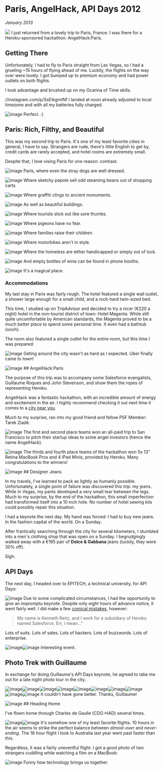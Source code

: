# Paris, AngelHack, API Days 2012
*January 2013*





![](https://images.squarespace-cdn.com/content/v1/665498111876725f7613f1e6/1719666484841-DR8IKQXGXAFG9BW5HFOE/5e66e-img.jpg)   I just returned from a lovely trip to Paris, France. I was there for a Heroku\-sponsored hackathon: AngelHack:Paris.

 ## Getting There

 Unfortunately, I had to fly to Paris straight from Las Vegas, so I had a grueling \~15 hours of flying ahead of me. Luckily, the flights on the way over were lovely. I got bumped up to premium economy and had power outlets on both flights.

 I took advantage and brushed up on my Ocarina of Time skills.

 //instagram.com/p/SsEIkgmtNf I landed at noon already adjusted to local timezone and with all my batteries fully charged.

 ![image](http://farm9.staticflickr.com/8200/8239923051_41bc89b15f_z.jpg) Perfect. :)

 ## Paris: Rich, Filthy, and Beautiful

 This was my second trip to Paris. It's one of my least favorite cities in general, I have to say. Strangers are rude, there's little English to get by, credit cards are rarely accepted, and hotel rooms are extremely small.

 Despite that, I love vising Paris for one reason: contrast.

 ![image](http://farm9.staticflickr.com/8203/8241038176_f35609da67_c.jpg) Paris, where even the stray dogs are well dressed.

 ![image](http://farm9.staticflickr.com/8070/8239968025_7446360e2c_c.jpg) Where sketchy pepole sell odd steaming beans out of shopping carts.

 ![image](http://farm9.staticflickr.com/8338/8241029090_083fae9f8f_c.jpg) Where graffiti clings to ancient monuments.

 ![image](http://farm9.staticflickr.com/8485/8241015112_b47005f9c4_c.jpg) As well as beautiful buildings.

 ![image](http://farm9.staticflickr.com/8069/8241022462_fda989d4a7_c.jpg) Where tourists stick out like sore thumbs.

 ![image](http://farm9.staticflickr.com/8487/8239955267_27d26931d3_c.jpg) Where pigeons have no fear.

 ![image](http://farm9.staticflickr.com/8059/8240998742_196581fd0f_c.jpg) Where families raise their children.

 ![image](http://farm9.staticflickr.com/8059/8241019272_0c515dda86_c.jpg) Where motorbikes aren't in style.

 ![image](http://farm9.staticflickr.com/8199/8241001982_34ce8a4ccc_c.jpg) Where the homeless are either handicapped or simply out of luck.

 ![image](http://farm9.staticflickr.com/8483/8239949485_39004221a1_c.jpg) And empty bottles of wine can be found in phone booths.

 ![image](http://farm9.staticflickr.com/8211/8255089364_0f416a8dc8_c.jpg) It's a magical place.

 ### Accommodations

 My last stay in Paris was fairly rough. The hotel featured a single wall outlet, a shower large enough for a small child, and a rock\-hard twin\-sized bed.

 This time, I studied up on TripAdvisor and decided to try a nicer (€220 a night) hotel in the non\-tourist district of town: Hotel Magenta. While still quite uncomfortable by American standards, the Magenta proved to be a much better place to spend some personal time. It even had a bathtub (oooh).

 The room also featured a single outlet for the entire room, but this time I was prepared:

 ![image](http://distilleryimage10.s3.amazonaws.com/e830d80c3bd811e2ab6722000a9e087c_6.jpg) Geting around the city wasn't as hard as I expected. Uber finally came to town!

 ![image](http://farm9.staticflickr.com/8351/8254013693_512e4f1187_c.jpg) ## AngelHack:Paris

 The purpose of this trip was to accompany some Salesforce evangalists, Guillaume Roques and John Stevenson, and show them the ropes of representing Heroku.

 AngelHack was a fantastic hackathon, with an incredible amount of energy and excitement in the air. I highly recommend checking it out next time it comes to a [city near you](http://angelhack.com/).

 Much to my surprise, ran into my good friend and fellow PSF Member: Tarek Ziadé.

 ![image](http://farm9.staticflickr.com/8064/8239976465_6c760b1090_c.jpg) The first and second place teams won an all\-paid trip to San Francisco to pitch their startup ideas to some angel investors (hence the name AngelHack).

 ![image](http://farm9.staticflickr.com/8059/8239978143_3d253bffa8_c.jpg) The thirds and fourth place teams of the hackathon won 5x 13" Retina MacBook Pros and 4 iPad Minis, provided by Heroku. Many congratulations to the winners!

 ![image](http://farm9.staticflickr.com/8346/8239979675_6b6de1c2fe_c.jpg) ## Designer Jeans

 In my travels, I've learned to pack as lightly as humanly possible. Unfortunately, a single point of failure was discovered this trip: my jeans. While in Vegas, my pants developed a very small tear between the legs. Much to my surprise, by the end of the hackathon, this small imperfection had transformed itself into a 10 inch hole. No number of hotel sewing kits could possibly repair this situation.

 I had a keynote the next day. My hand was forced: I had to buy new jeans. In the fashion capital of the world. On a Sunday.

 After frantically searching through the city for several kilometers, I stumbled into a men's clothing shop that was open on a Sunday. I begrudgingly walked away with a €195 pair of **Dolce \& Gabbana** jeans (luckily, they were 30% off).

 Sigh.

 ## API Days

 The next day, I headed over to EPITECH, a technical university, for API Days:

 ![image](http://farm9.staticflickr.com/8498/8255083478_737485d791_c.jpg) Due to some complicated circumstances, I had the opportunity to give an impromptu keynote. Despite only eight hours of advance notice, it went fairly well. I did make a few [comical mistakes](https://twitter.com/steveklabnik/statuses/275552778070413312), however:


> My name is Kenneth Reitz, and I work for a subsidiary of Heroku named Salesforce. Err, I mean..."

 Lots of suits. Lots of sales. Lots of hackers. Lots of buzzwords. Lots of enterprise.

 ![image](http://farm9.staticflickr.com/8074/8255082358_dcdb06d130_c.jpg)![image](http://farm9.staticflickr.com/8498/8254010665_f2cd666799_c.jpg) Interesting event.

 ## Photo Trek with Guillaume

 In exchange for doing Guillaume's API Days keynote, he agreed to take me out for a late night photo tour in the city.

 ![image](http://farm9.staticflickr.com/8353/8254020433_69bd9cd69b_c.jpg)![image](http://farm9.staticflickr.com/8067/8255090676_aeb786a22c_c.jpg)![image](http://farm9.staticflickr.com/8343/8254020813_46be7587c5_b.jpg)![image](http://farm9.staticflickr.com/8201/8254011775_339e2caa07_c.jpg)![image](http://farm9.staticflickr.com/8492/8254013299_50eefdb647_c.jpg)![image](http://farm9.staticflickr.com/8348/8254017353_c0dae5ebf0_c.jpg)![image](http://farm9.staticflickr.com/8077/8254019579_1b28d57914_c.jpg)![image](http://farm9.staticflickr.com/8219/8255092572_488865bd9e_c.jpg)![image](http://farm9.staticflickr.com/8214/8255094718_c9f199fe4e_b.jpg)![image](http://farm9.staticflickr.com/8077/8254023131_ec9d4db5c6_c.jpg) It couldn't have gone better. Thanks, Guillaume!

 ![image](http://farm9.staticflickr.com/8489/8255090376_5e0fcaa5b4_c.jpg) ## Heading Home

 I've flown home through Charles de Gaulle (CDG\-\>IAD) several times.

 ![image](http://farm9.staticflickr.com/8077/8255096238_4b742281de_c.jpg)![image](http://farm9.staticflickr.com/8222/8254023791_8060c57594_c.jpg) It's somehow one of my least favorite flights. 10 hours in the air seems to strike the perfect balance between *almost\-over* and *never\-ending*. The 16 hour flight I took to Australia last year went past faster than this.

 Regardless, it was a fairly uneventful flight. I got a good photo of two strangers cuddling while watching a film on a MacBook:

 ![image](http://farm9.staticflickr.com/8341/8255097162_7afe7763ea_c.jpg) Funny how technology brings us together.
